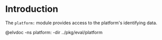 <!-- toc -->

# Introduction

The `platform:` module provides access to the platform's identifying data.

@elvdoc -ns platform: -dir ../pkg/eval/platform
